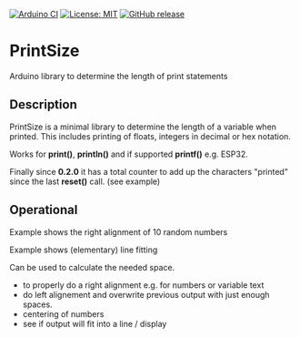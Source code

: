 
[![Arduino CI](https://github.com/RobTillaart/PrintSize/workflows/Arduino%20CI/badge.svg)](https://github.com/marketplace/actions/arduino_ci)
[![License: MIT](https://img.shields.io/badge/license-MIT-green.svg)](https://github.com/RobTillaart/PrintSize/blob/master/LICENSE)
[![GitHub release](https://img.shields.io/github/release/RobTillaart/PrintSize.svg?maxAge=3600)](https://github.com/RobTillaart/PrintSize/releases)


# PrintSize

Arduino library to determine the length of print statements

## Description

PrintSize is a minimal library to determine the length of a variable when printed.
This includes printing of floats, integers in decimal or hex notation.

Works for  **print()**, **println()** and if supported **printf()** e.g. ESP32.

Finally since **0.2.0** it has a total counter to add up the characters "printed" since
the last **reset()** call. (see example)

## Operational

Example shows the right alignment of 10 random numbers

Example shows (elementary) line fitting

Can be used to calculate the needed space.
 - to properly do a right alignment e.g. for numbers or variable text
 - do left alignement and overwrite previous output with just enough spaces.
 - centering of numbers
 - see if output will fit into a line / display
